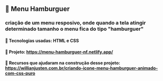 ## 🍔 **Menu Hamburguer** 

### criação de um menu resposivo, onde quando a tela atingir determinado tamanho o menu fica do tipo "hamburguer"


#### 🧰 Tecnologias usadas: HTML e CSS

#### 🔗 Projeto: https://menu-hamburguer-nf.netlify.app/

#### 🔗 Recursos que ajudaram na construção desse projeto: https://willianjusten.com.br/criando-icone-menu-hamburguer-animado-com-css-puro